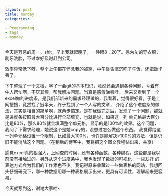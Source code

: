 ```yaml
---
layout: post
title: monday
categories:

- Programming
- tags
- monday
---
```


今天是万恶的周一，shit，早上我就起晚了，一睁眼8：20了。急匆匆的穿衣服，刷牙洗脸，不过幸好及时赶到公司。

效率异常低下呀，整个上午都在怀念我的被窝，中午昏昏沉沉吃了午饭，还把饭卡丢了。

下午整理了一个文档，学了一会git的基本知识，竟然还会遇到各种问题，亏着有牛人帮忙啊，不厌其烦，帮我解决问题。当真是感激涕零哇。
后来又看到了一个excel做的进度条，是我们部新来的需求经理做的，我看着，觉得很好看，于是上网搜搜，竟然找了挺半天，终于找到了一个人写的文章，
介绍了这个进度条的做法，其实是相当的简单啊，就两步搞定。是在我做完之后，发现了一个问题，那就是进度条按照最大百分比进行全部填充，也就是说，如果这一列
单元格最大百分比是80%，那么80%就会填满整个单元格，显示的是100%的效果。这个问题，我问了下需求经理，她说这个是她copy的，没想过怎么做这个东西。
我觉得给这一列单元格设置一个限制，比如最大100%，也许是能解决>100%的方法，但是仍旧不能消除这个问题。（在稍后的博客中，我将把这个图文教程贴出来，共享）

感觉excel真的狠强大，上网查的时候，还有各种函数，各种编程，这些都是我以前没有接触过的。另外从这个进度条中，我也发现了数据的可视化，一些友好
的表达方式会为我们的工作添色不少。我记得原来收藏过一些做表格的网站，我想回头仔细研究下，哪一种数据用哪一种表格展示出来，更具有可读性，理解起来更容易。

今天就写到这，谢谢大家哈~
